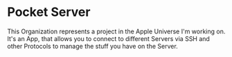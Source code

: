 # Pocket Server

This Organization represents a project in the Apple Universe I'm working on.
It's an App, that allows you to connect to different Servers via SSH and other Protocols
to manage the stuff you have on the Server.

